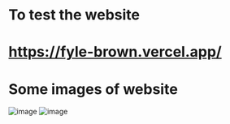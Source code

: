 # To test the website  
# https://fyle-brown.vercel.app/

# Some images of website
![image](https://github.com/Sharans23/fyle/assets/141628446/d6ab8c91-9fc9-4d2a-86f8-90160f3c3424)
![image](https://github.com/Sharans23/fyle/assets/141628446/1199acb3-6e46-46a9-9bd5-ef7c627fce8b)
